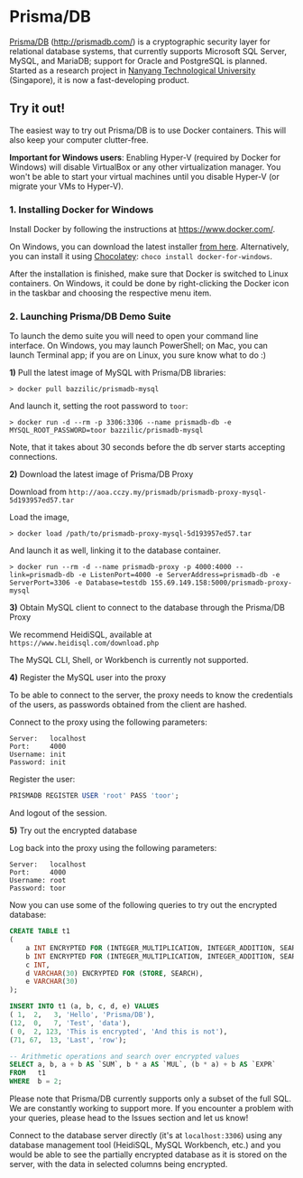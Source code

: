 # Prisma/DB
[Prisma/DB](http://prismadb.com/) (http://prismadb.com/) is a cryptographic security layer for relational database systems, that currently supports Microsoft SQL Server, MySQL, and MariaDB; support for Oracle and PostgreSQL is planned.
Started as a research project in [Nanyang Technological University](http://www.ntu.edu.sg/Pages/home.aspx) (Singapore), it is now a fast-developing product.

## Try it out!
The easiest way to try out Prisma/DB is to use Docker containers.
This will also keep your computer clutter-free.

**Important for Windows users**: Enabling Hyper-V (required by Docker for Windows) will disable VirtualBox or any other virtualization manager.
You won't be able to start your virtual machines until you disable Hyper-V (or migrate your VMs to Hyper-V).

### 1. Installing Docker for Windows
Install Docker by following the instructions at https://www.docker.com/.

On Windows, you can download the latest installer [from here](https://download.docker.com/win/stable/InstallDocker.msi).
Alternatively, you can install it using [Chocolatey](https://chocolatey.org/): `choco install docker-for-windows`.

After the installation is finished, make sure that Docker is switched to Linux containers.
On Windows, it could be done by right-clicking the Docker icon in the taskbar and choosing the respective menu item.

### 2. Launching Prisma/DB Demo Suite

To launch the demo suite you will need to open your command line interface. On Windows, you may launch PowerShell; on Mac, you can launch Terminal app; if you are on Linux, you sure know what to do :)

**1)** Pull the latest image of MySQL with Prisma/DB libraries:

`> docker pull bazzilic/prismadb-mysql`

And launch it, setting the root password to `toor`:

`> docker run -d --rm -p 3306:3306 --name prismadb-db -e MYSQL_ROOT_PASSWORD=toor bazzilic/prismadb-mysql`

Note, that it takes about 30 seconds before the db server starts accepting connections.

**2)** Download the latest image of Prisma/DB Proxy

Download from `http://aoa.cczy.my/prismadb/prismadb-proxy-mysql-5d193957ed57.tar`

Load the image,

`> docker load /path/to/prismadb-proxy-mysql-5d193957ed57.tar`

And launch it as well, linking it to the database container.

`> docker run --rm -d --name prismadb-proxy -p 4000:4000 --link=prismadb-db -e ListenPort=4000 -e ServerAddress=prismadb-db -e ServerPort=3306 -e Database=testdb 155.69.149.158:5000/prismadb-proxy-mysql`

**3)** Obtain MySQL client to connect to the database through the Prisma/DB Proxy

We recommend HeidiSQL, available at `https://www.heidisql.com/download.php`

The MySQL CLI, Shell, or Workbench is currently not supported.

**4)** Register the MySQL user into the proxy

To be able to connect to the server, the proxy needs to know the credentials of the users, as passwords obtained from the client are hashed.

Connect to the proxy using the following parameters:

```
Server:   localhost
Port:     4000
Username: init
Password: init
```

Register the user:

```SQL
PRISMADB REGISTER USER 'root' PASS 'toor';
```

And logout of the session.

**5)** Try out the encrypted database

Log back into the proxy using the following parameters:

```
Server:   localhost
Port:     4000
Username: root
Password: toor
```

Now you can use some of the following queries to try out the encrypted database:

```SQL
CREATE TABLE t1
(
	a INT ENCRYPTED FOR (INTEGER_MULTIPLICATION, INTEGER_ADDITION, SEARCH),
	b INT ENCRYPTED FOR (INTEGER_MULTIPLICATION, INTEGER_ADDITION, SEARCH),
	c INT,
	d VARCHAR(30) ENCRYPTED FOR (STORE, SEARCH),
	e VARCHAR(30)
);

INSERT INTO t1 (a, b, c, d, e) VALUES
( 1,  2,   3, 'Hello', 'Prisma/DB'),
(12,  0,   7, 'Test', 'data'),
( 0,  2, 123, 'This is encrypted', 'And this is not'),
(71, 67,  13, 'Last', 'row');

-- Arithmetic operations and search over encrypted values
SELECT a, b, a + b AS `SUM`, b * a AS `MUL`, (b * a) + b AS `EXPR`
FROM   t1
WHERE  b = 2;
```

Please note that Prisma/DB currently supports only a subset of the full SQL.
We are constantly working to support more.
If you encounter a problem with your queries, please head to the Issues section and let us know!

Connect to the database server directly (it's at `localhost:3306`) using any database management tool (HeidiSQL, MySQL Workbench, etc.) and you would be able to see the partially encrypted database as it is stored on the server, with the data in selected columns being encrypted.

